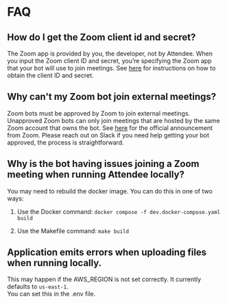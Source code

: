 # FAQ

## How do I get the Zoom client id and secret?

The Zoom app is provided by you, the developer, not by Attendee. When you input the Zoom client ID and secret, you’re specifying the Zoom app that your bot will use to join meetings. See [here](https://github.com/attendee-labs/attendee?tab=readme-ov-file#obtaining-zoom-oauth-credentials) for instructions on how to obtain the client ID and secret.

## Why can't my Zoom bot join external meetings?

Zoom bots must be approved by Zoom to join external meetings. Unapproved Zoom bots can only join meetings that are hosted by the same Zoom account that owns the bot. See [here](https://developers.zoom.us/blog/prepare-meeting-sdk-app-for-review) for the official announcement from Zoom. Please reach out on Slack if you need help getting your bot approved, the process is straightforward.

## Why is the bot having issues joining a Zoom meeting when running Attendee locally? 

You may need to rebuild the docker image. You can do this in one of two ways: 

1. Use the Docker command: `docker compose -f dev.docker-compose.yaml build`

2. Use the Makefile command: `make build`

## Application emits errors when uploading files when running locally. 

This may happen if the AWS_REGION is not set correctly. It currently defaults to `us-east-1`.  
You can set this in the .env file.

